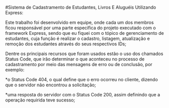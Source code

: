 #Sistema de Cadastramento de Estudantes, Livros E Aluguéis Utilizando Express:

Este trabalho foi desenvolvido em equipe, onde cada um dos membros ficou responsável por uma parte específica do projeto executado com o framework Express, sendo que eu fiquei com o tópico de gerenciamento de estudantes, cuja função é realizar o cadastro, listagem, atualização e remoção dos estudantes através do seus respectivos IDs;

Dentre os principais recursos que foram usados estão o uso dos chamados Status Code, que irão determinar o que aconteceu no processo de cadastramento por meio das mensagens de erro ou de conclusão, por exemplo:

*o Status Code 404, o qual define que o erro ocorreu no cliente, dizendo que o servidor não encontrou a solicitação;

*uma resposta do servidor com o Status Code 200, assim definindo que a operação requirida teve sucesso;
